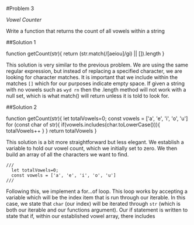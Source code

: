 #Problem 3

*Vowel Counter*

Write a function that returns the count of all vowels within a string 

##Solution 1

function getCount(str){
  return (str.match(/[aeiou]/gi) || []).length
}

This solution is very similar to the previous problem. We are using the same regular expression, but instead of replacing a specified character, we are looking for character matches. It is important that we include within the matches `[]` which for our purposes indicate empty space. If given a string with no vowels such as `wyd rn` then the .length method will not work with a null set, which is what match() will return unless it is told to look for.

##Solution 2

function getCount(str){
  let totalVowels=0;
  const vowels = ['a', 'e', 'i', 'o', 'u']
  for (const char of str){
    if(vowels.includes(char.toLowerCase())){
      totalVowels++
    }
  }
  return totalVowels
}

This solution is a bit more straightforward but less elegant. We establish a variable to hold our vowel count, which we initially set to zero. We then build an array of all the characters we want to find.
```
/// 
  let totalVowels=0;
  const vowels = ['a', 'e', 'i', 'o', 'u']
///
```

Following this, we implement a for...of loop. This loop works by accepting a variable which will be the index item that is run through our iterable. In this case, we state that `char` (our index) will be iterated through `str` (which is both our iterable and our functions argument). Our if statement is written to state that if, within our established vowel array, there includes 